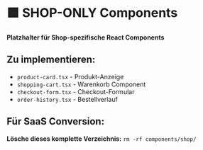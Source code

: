 # 🟩 SHOP-ONLY Components

**Platzhalter für Shop-spezifische React Components**

## Zu implementieren:
- `product-card.tsx` - Produkt-Anzeige  
- `shopping-cart.tsx` - Warenkorb Component
- `checkout-form.tsx` - Checkout-Formular
- `order-history.tsx` - Bestellverlauf

## Für SaaS Conversion:
**Lösche dieses komplette Verzeichnis:** `rm -rf components/shop/`